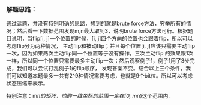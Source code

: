 ### 解题思路：
通过读题，并没有特别明确的思路，想到的就是brute force方法，穷举所有的情况；然后看一下数据范围发现m,n最大取到3，说明brute
force方法可行。根据题目说明，当flip[i, j]一个位置的时候，[i, j]四个方向的位置也会跟着flip，所以可以考虑flip分为两种情况，
主动flip和被动flip；并且每个位置[i, j]应该只需要主动flip一次，因为如果两次主动flip同一个位置等于没有操作，三次主动flip
的效果跟1次一样，所以同一个位置只需要最多主动flip一次；然后观察例子1，例子1用了3步完成，我们可以尝试打乱例子1的flip顺序，
发现答案不变。结合以上三个条件，我们可以知道本题最多一共有2^9种情况需要考虑，也就是9个bit位。所以可以考虑状态压缩来表示。  

特别注意：m*n的矩阵，他的一维坐标的范围一定在[0, m*n)这个范围内.